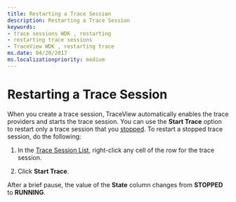 ```yaml
---
title: Restarting a Trace Session
description: Restarting a Trace Session
keywords:
- trace sessions WDK , restarting
- restarting trace sessions
- TraceView WDK , restarting trace
ms.date: 04/20/2017
ms.localizationpriority: medium
---
```


# Restarting a Trace Session

When you create a trace session, TraceView automatically enables the trace providers and starts the trace session. You can use the **Start Trace** option to restart only a trace session that you [stopped](stopping-a-trace-session.md). To restart a stopped trace session, do the following:

1.  In the [Trace Session List](trace-session-list.md), right-click any cell of the row for the trace session.

2.  Click **Start Trace**.

After a brief pause, the value of the **State** column changes from **STOPPED** to **RUNNING**.
